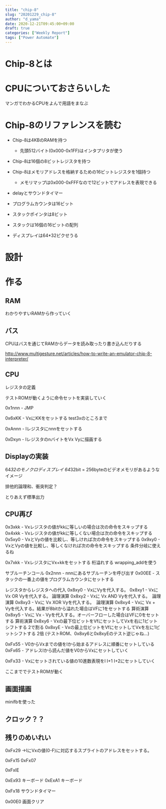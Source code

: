 ```yaml
---
title: "chip-8"
slug: "20201229_chip-8"
author: "d_yama"
date: 2020-12-21T09:45:00+09:00
draft: true
categories: ["Weekly Report"]
tags: ["Power Automate"]
---
```

# Chip-8とは

# CPUについておさらいした

マンガでわかるCPUをよんで用語をまなぶ

# Chip-8のリファレンスを読む

* Chip-8は4KBのRAMを持つ
    * 先頭512バイト(0x000-0x1FF)はインタプリタが使う
* Chip-8は16個の8ビットレジスタを持つ
* Chip-8はメモリアドレスを格納するための16ビットレジスタを1個持つ
    * メモリマップは0x000-0xFFFなので12ビットでアドレスを表現できる
* delayとサウンドタイマー
* プログラムカウンタは16ビット
* スタックポインタは8ビット
* スタックは16個の16ビットの配列

* ディスプレイは64*32ピクせうる

# 設計


# 作る


## RAM
わかりやすいRAMから作っていく

## バス

CPUはバスを通じてRAMからデータを読み取ったり書き込んだりする


http://www.multigesture.net/articles/how-to-write-an-emulator-chip-8-interpreter/

## CPU
レジスタの定義

テストROMが動くように命令セットを実装していく

0x1nnn - JMP

0x6xKK - VxにKKをセットする
test3xのところまで

0xAnnn - Iレジスタにnnnをセットする

0xDxyn - IレジスタのnバイトをVx Vyに描画する

## Displayの実装
64*32のモノクロディスプレイ
64*32bit = 256byteのビデオメモリがあるようなイメージ

排他的論理和、衝突判定？

とりあえず標準出力

## CPU再び

0x3xkk - Vxレジスタの値がkkに等しいの場合は次の命令をスキップする
0x4xkk - Vxレジスタの値がkkに等しくない場合は次の命令をスキップする
0x5xy0 - VxとVyの値を比較し、等しければ次の命令をスキップする
0x9xy0 - VxとVyの値を比較し、等しくなければ次の命令をスキップする
条件分岐に使えるね

0x7xkk - VxレジスタにVx+kkをセットする
桁溢れする
wrapping_addを使う

サブルーチンコール
0x2nnn - nnnにあるサブルーチンを呼び出す
0x00EE - スタックの一番上の値をプログラムカウンタにセットする


レジスタからレジスタへの代入
0x8xy0 - VxにVyを代入する。
0x8xy1 - Vxに Vx OR Vyを代入する。 論理演算
0x8xy2 - Vxに Vx AND Vyを代入する。　論理演算
0x8xy3 - Vxに Vx XOR Vyを代入する。　論理演算
0x8xy4 - Vxに Vx + Vyを代入する。結果が8bitから溢れた場合はVFに1をセットする 算術演算
0x8xy5 - Vxに Vx - Vyを代入する。オーバーフローした場合はVFに0をセットする 算術演算
0x8xy6 - Vxの最下位ビットをVfにセットしてVxを右に1ビットシフトする 2で割る
0x8xyE - Vxの最上位ビットをVfにセットしてVxを左に1ビットシフトする 2倍
(テストROM、0x8xy6と0x8xyEのテスト逆じゃね…)

0xFx55 - V0からVxまでの値をIから始まるアドレスに順番にセットしている
0xFx65 - アドレスIから読んだ値をV0からVxにセットしていく

0xFx33 - Vxにセットされている値の10進数表現をI I+1 I+2にセットしていく


ここまででテストROMが動く

## 画面描画
minifbを使った

## クロック？？

## 残りのめいれい

0xFx29 →IにVxの値(0-F)に対応するスプライトのアドレスをセットする。

0xFx15
0xFx07

0xFxIE

0xEx93 キーボード
0xExA1 キーボード

0xFx18 サウンドタイマー

0x00E0 画面クリア